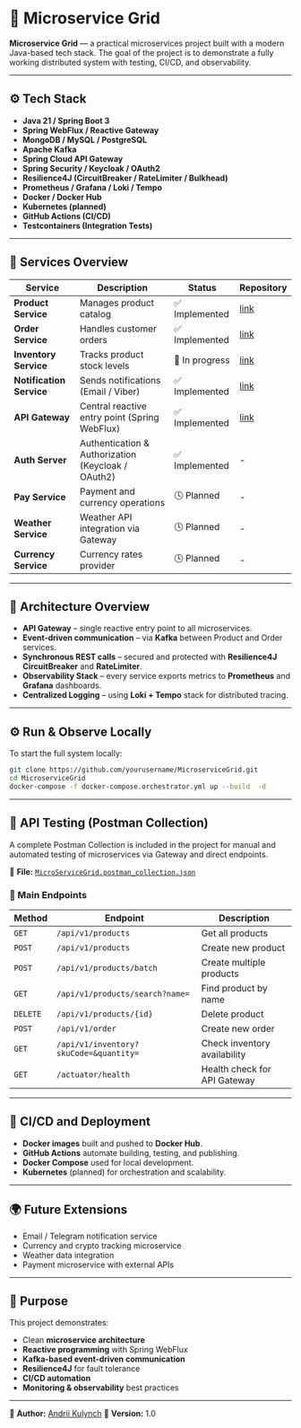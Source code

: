 # 🧩 Microservice Grid

**Microservice Grid** — a practical microservices project built with a modern Java-based tech stack.
The goal of the project is to demonstrate a fully working distributed system with testing, CI/CD, and observability.

---

## ⚙️ Tech Stack

- **Java 21 / Spring Boot 3**
- **Spring WebFlux / Reactive Gateway**
- **MongoDB / MySQL / PostgreSQL**
- **Apache Kafka**
- **Spring Cloud API Gateway**
- **Spring Security / Keycloak / OAuth2**
- **Resilience4J (CircuitBreaker / RateLimiter / Bulkhead)**
- **Prometheus / Grafana / Loki / Tempo**
- **Docker / Docker Hub**
- **Kubernetes (planned)**
- **GitHub Actions (CI/CD)**
- **Testcontainers (Integration Tests)**

---

## 🧠 Services Overview

| Service | Description | Status | Repository |
|----------|--------------|---------|-------------|
| **Product Service** | Manages product catalog | ✅ Implemented | [link](https://github.com/Andrij72/product-service) |
| **Order Service** | Handles customer orders | ✅ Implemented | [link](https://github.com/Andrij72/order-service) |
| **Inventory Service** | Tracks product stock levels | 🚧 In progress | [link](https://github.com/Andrij72/inventory-service) |
| **Notification Service** | Sends notifications (Email / Viber) |✅ Implemented| [link](https://github.com/Andrij72/notification-service) |
| **API Gateway** | Central reactive entry point (Spring WebFlux) | ✅ Implemented | [link](https://github.com/Andrij72/gateway) |
| **Auth Server** | Authentication & Authorization (Keycloak / OAuth2) | ✅ Implemented | - |
| **Pay Service** | Payment and currency operations | 🕓 Planned | - |
| **Weather Service** | Weather API integration via Gateway | 🕓 Planned | - |
| **Currency Service** | Currency rates provider | 🕓 Planned | - |

---

## 🧩 Architecture Overview

- **API Gateway** – single reactive entry point to all microservices.
- **Event-driven communication** – via **Kafka** between Product and Order services.
- **Synchronous REST calls** – secured and protected with **Resilience4J CircuitBreaker** and **RateLimiter**.
- **Observability Stack** – every service exports metrics to **Prometheus** and **Grafana** dashboards.
- **Centralized Logging** – using **Loki + Tempo** stack for distributed tracing.

---
## ⚙️ Run & Observe Locally

To start the full system locally:

```bash
git clone https://github.com/yourusername/MicroserviceGrid.git
cd MicroserviceGrid
docker-compose -f docker-compose.orchestrator.yml up --build  -d
```
----
## 🧰 API Testing (Postman Collection)

A complete Postman Collection is included in the project for manual and automated testing of microservices via Gateway and direct endpoints.

📁 **File:** [`MicroServiceGrid.postman_collection.json`](./MicroServiceGrid.postman_collection.json)

### 🔹 Main Endpoints

| Method | Endpoint | Description |
|---------|-----------|-------------|
| `GET` | `/api/v1/products` | Get all products |
| `POST` | `/api/v1/products` | Create new product |
| `POST` | `/api/v1/products/batch` | Create multiple products |
| `GET` | `/api/v1/products/search?name=` | Find product by name |
| `DELETE` | `/api/v1/products/{id}` | Delete product |
| `POST` | `/api/v1/order` | Create new order |
| `GET` | `/api/v1/inventory?skuCode=&quantity=` | Check inventory availability |
| `GET` | `/actuator/health` | Health check for API Gateway |

---

## 🚀 CI/CD and Deployment

- **Docker images** built and pushed to **Docker Hub**.
- **GitHub Actions** automate building, testing, and publishing.
- **Docker Compose** used for local development.
- **Kubernetes** (planned) for orchestration and scalability.

---

## 🌍 Future Extensions

- Email / Telegram notification service
- Currency and crypto tracking microservice
- Weather data integration
- Payment microservice with external APIs

---

## 🎯 Purpose

This project demonstrates:
- Clean **microservice architecture**
- **Reactive programming** with Spring WebFlux
- **Kafka-based event-driven communication**
- **Resilience4J** for fault tolerance
- **CI/CD automation**
- **Monitoring & observability** best practices

---

👤 **Author:** [Andrii Kulynch](https://github.com/Andrij72)
📅 **Version:** 1.0
